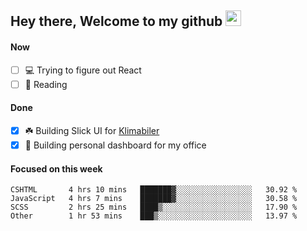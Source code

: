 ## Hey there, Welcome to my github <img src="https://media.giphy.com/media/hvRJCLFzcasrR4ia7z/giphy.gif" width="25px">

#### Now
- [ ] 💻 Trying to figure out React
- [ ] 📕 Reading

#### Done
- [x] ☘️ Building Slick UI for [Klimabiler](https://klimabiler.dk)
- [x] 🚀 Building personal dashboard for my office
 
 #### Focused on this week
<!--START_SECTION:waka-->

```text
CSHTML       4 hrs 10 mins   ███████▓░░░░░░░░░░░░░░░░░   30.92 %
JavaScript   4 hrs 7 mins    ███████▓░░░░░░░░░░░░░░░░░   30.58 %
SCSS         2 hrs 25 mins   ████▒░░░░░░░░░░░░░░░░░░░░   17.90 %
Other        1 hr 53 mins    ███▒░░░░░░░░░░░░░░░░░░░░░   13.97 %
```

<!--END_SECTION:waka-->

